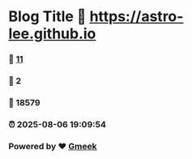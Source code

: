 # Blog Title :link: https://astro-lee.github.io 
### :page_facing_up: [11](https://astro-lee.github.io/tag.html) 
### :speech_balloon: 2 
### :hibiscus: 18579 
### :alarm_clock: 2025-08-06 19:09:54 
### Powered by :heart: [Gmeek](https://github.com/Meekdai/Gmeek)
